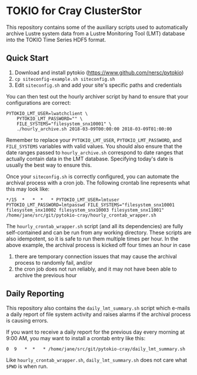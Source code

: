 # TOKIO for Cray ClusterStor

This repository contains some of the auxiliary scripts used to automatically
archive Lustre system data from a Lustre Monitoring Tool (LMT) database into the
TOKIO Time Series HDF5 format.

## Quick Start

1. Download and install pytokio (https://www.github.com/nersc/pytokio)
2. `cp siteconfig-example.sh siteconfig.sh`
3. Edit `siteconfig.sh` and add your site's specific paths and credentials

You can then test out the hourly archiver script by hand to ensure that your
configurations are correct:

    PYTOKIO_LMT_USER=lwatchclient \
        PYTOKIO_LMT_PASSWORD="" \
        FILE_SYSTEMS="filesystem_snx10001" \
        ./hourly_archive.sh 2018-03-09T00:00:00 2018-03-09T01:00:00

Remember to replace your `PYTOKIO_LMT_USER`, `PYTOKIO_LMT_PASSWORD`, and
`FILE_SYSTEMS` variables with valid values.  You should also ensure that the
date ranges passed to `hourly_archive.sh` correspond to date ranges that
actually contain data in the LMT database.  Specifying today's date is usually
the best way to ensure this.

Once your `siteconfig.sh` is correctly configured, you can automate the archival
process with a cron job.  The following crontab line represents what this may
look like:

    */15  *   *  *   * PYTOKIO_LMT_USER=lmtuser PYTOKIO_LMT_PASSWORD=lmtpasswd FILE_SYSTEMS="filesystem_snx10001 filesystem_snx10002 filesystem_snx10003 filesystem_snx11001" /home/jane/src/git/pytokio-cray/hourly_crontab_wrapper.sh

The `hourly_crontab_wrapper.sh` script (and all its dependencies) are fully
self-contained and can be run from any working directory.  These scripts are
also idempotent, so it is safe to run them multiple times per hour.  In the
above example, the archival process is kicked off four times an hour in case

1. there are temporary connection issues that may cause the archival process
   to randomly fail, and/or
2. the cron job does not run reliably, and it may not have been able to archive
   the previous hour

## Daily Reporting

This repository also contains the `daily_lmt_summary.sh` script which e-mails a
daily report of file system activity and raises alarms if the archival process
is causing errors.

If you want to receive a daily report for the previous day every morning at
9:00 AM, you may want to install a crontab entry like this:

    0  9   *  *   * /home/jane/src/git/pytokio-cray/daily_lmt_summary.sh

Like `hourly_crontab_wrapper.sh`, `daily_lmt_summary.sh` does not care what
`$PWD` is when run.
